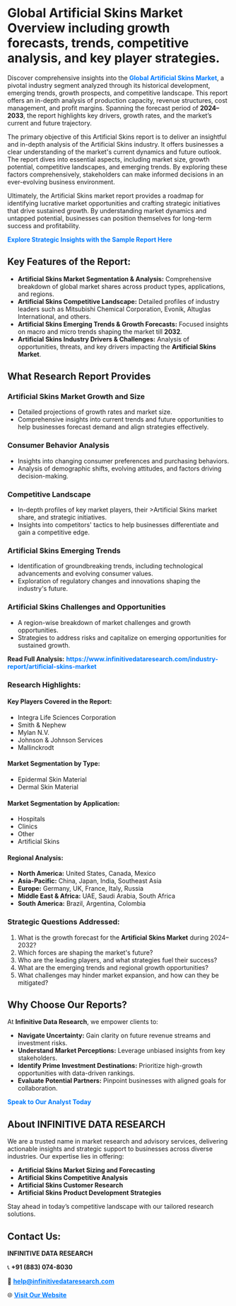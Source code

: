 <h1>Global Artificial Skins Market Overview including growth forecasts, trends, competitive analysis, and key player strategies.</h1>
<p>
Discover comprehensive insights into the 
<a href="https://www.infinitivedataresearch.com/industry-report/artificial-skins-market" rel="dofollow" style="color: #007BFF; text-decoration: none;"><strong>Global Artificial Skins Market</strong></a>, a pivotal industry segment analyzed through its historical development, emerging trends, growth prospects, and competitive landscape. This report offers an in-depth analysis of production capacity, revenue structures, cost management, and profit margins. Spanning the forecast period of <strong>2024–2033</strong>, the report highlights key drivers, growth rates, and the market’s current and future trajectory.
</p>
<p>
The primary objective of this Artificial Skins report is to deliver an insightful and in-depth analysis of the Artificial Skins industry. It offers businesses a clear understanding of the market's current dynamics and future outlook. The report dives into essential aspects, including market size, growth potential, competitive landscapes, and emerging trends. By exploring these factors comprehensively, stakeholders can make informed decisions in an ever-evolving business environment.
</p>
<p>
Ultimately, the Artificial Skins market report provides a roadmap for identifying lucrative market opportunities and crafting strategic initiatives that drive sustained growth. By understanding market dynamics and untapped potential, businesses can position themselves for long-term success and profitability.
</p>
<p>
<a href="https://www.infinitivedataresearch.com/request-sample/reportId=112498" style="color: #007BFF; text-decoration: none;"><strong>Explore Strategic Insights with the Sample Report Here</strong></a>
</p>

<h2>Key Features of the Report:</h2>
<ul>
<li><strong>Artificial Skins Market Segmentation & Analysis:</strong> Comprehensive breakdown of global market shares across product types, applications, and regions.</li>
<li><strong>Artificial Skins Competitive Landscape:</strong> Detailed profiles of industry leaders such as Mitsubishi Chemical Corporation, Evonik, Altuglas International, and others.</li>
<li><strong>Artificial Skins Emerging Trends & Growth Forecasts:</strong> Focused insights on macro and micro trends shaping the market till <strong>2032</strong>.</li>
<li><strong>Artificial Skins Industry Drivers & Challenges:</strong> Analysis of opportunities, threats, and key drivers impacting the <strong>Artificial Skins Market</strong>.</li>
</ul>

<h2>What Research Report Provides</h2>
<h3>Artificial Skins Market Growth and Size</h3>
<ul>
<li>Detailed projections of growth rates and market size.</li>
<li>Comprehensive insights into current trends and future opportunities to help businesses forecast demand and align strategies effectively.</li>
</ul>

<h3>Consumer Behavior Analysis</h3>
<ul>
<li>Insights into changing consumer preferences and purchasing behaviors.</li>
<li>Analysis of demographic shifts, evolving attitudes, and factors driving decision-making.</li>
</ul>

<h3>Competitive Landscape</h3>
<ul>
<li>In-depth profiles of key market players, their >Artificial Skins market share, and strategic initiatives.</li>
<li>Insights into competitors' tactics to help businesses differentiate and gain a competitive edge.</li>
</ul>

<h3>Artificial Skins Emerging Trends</h3>
<ul>
<li>Identification of groundbreaking trends, including technological advancements and evolving consumer values.</li>
<li>Exploration of regulatory changes and innovations shaping the industry's future.</li>
</ul>

<h3>Artificial Skins Challenges and Opportunities</h3>
<ul>
<li>A region-wise breakdown of market challenges and growth opportunities.</li>
<li>Strategies to address risks and capitalize on emerging opportunities for sustained growth.</li>
</ul>
<p><strong>Read Full Analysis:</strong> <a href="https://www.infinitivedataresearch.com/industry-report/artificial-skins-market" rel="dofollow" style="color: #007BFF; text-decoration: none;"><strong>https://www.infinitivedataresearch.com/industry-report/artificial-skins-market</strong></a></p>
<h3>Research Highlights:</h3>
<h4>Key Players Covered in the Report:</h4>
<ul><li>Integra Life Sciences Corporation</li><li>Smith &amp; Nephew</li><li>Mylan N.V.</li><li>Johnson &amp; Johnson Services</li><li>Mallinckrodt</li></ul>
<h4>Market Segmentation by Type:</h4>
<ul><li>Epidermal Skin Material</li><li>Dermal Skin Material</li></ul>
<h4>Market Segmentation by Application:</h4>
<ul><li>Hospitals</li><li>Clinics</li><li>Other</li><li>Artificial Skins</li></ul>

<h4>Regional Analysis:</h4>
<ul>
<li><strong>North America:</strong> United States, Canada, Mexico</li>
<li><strong>Asia-Pacific:</strong> China, Japan, India, Southeast Asia</li>
<li><strong>Europe:</strong> Germany, UK, France, Italy, Russia</li>
<li><strong>Middle East & Africa:</strong> UAE, Saudi Arabia, South Africa</li>
<li><strong>South America:</strong> Brazil, Argentina, Colombia</li>
</ul>

<h3>Strategic Questions Addressed:</h3>
<ol>
<li>What is the growth forecast for the <strong>Artificial Skins Market</strong> during 2024–2032?</li>
<li>Which forces are shaping the market's future?</li>
<li>Who are the leading players, and what strategies fuel their success?</li>
<li>What are the emerging trends and regional growth opportunities?</li>
<li>What challenges may hinder market expansion, and how can they be mitigated?</li>
</ol>

<h2>Why Choose Our Reports?</h2>
<p>At <strong>Infinitive Data Research</strong>, we empower clients to:</p>
<ul>
<li><strong>Navigate Uncertainty:</strong> Gain clarity on future revenue streams and investment risks.</li>
<li><strong>Understand Market Perceptions:</strong> Leverage unbiased insights from key stakeholders.</li>
<li><strong>Identify Prime Investment Destinations:</strong> Prioritize high-growth opportunities with data-driven rankings.</li>
<li><strong>Evaluate Potential Partners:</strong> Pinpoint businesses with aligned goals for collaboration.</li>
</ul>
<p><a href="https://www.infinitivedataresearch.com/industry-report/artificial-skins-market" rel="dofollow" style="color: #007BFF; text-decoration: none;"><strong>Speak to Our Analyst Today</strong></a></p>

<h2>About INFINITIVE DATA RESEARCH</h2>
<p>We are a trusted name in market research and advisory services, delivering actionable insights and strategic support to businesses across diverse industries. Our expertise lies in offering:</p>
<ul>
<li><strong>Artificial Skins Market Sizing and Forecasting</strong></li>
<li><strong>Artificial Skins Competitive Analysis</strong></li>
<li><strong>Artificial Skins Customer Research</strong></li>
<li><strong>Artificial Skins Product Development Strategies</strong></li>
</ul>
<p>Stay ahead in today’s competitive landscape with our tailored research solutions.</p>

<h2>Contact Us:</h2>
<p><strong>INFINITIVE DATA RESEARCH</strong></p>
<p>📞 <strong>+91 (883) 074-8030</strong></p>
<p>📧 <strong><a href="mailto:help@infinitivedataresearch.com" style="color: #007BFF;">help@infinitivedataresearch.com</a></strong></p>
<p>🌐 <strong><a href="https://www.infinitivedataresearch.com" rel="dofollow" style="color: #007BFF;">Visit Our Website</a></strong></p>